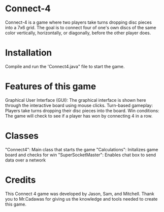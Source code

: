 # Connect-4
Connect-4 is a game where two players take turns dropping disc pieces into a 7x6 grid. The goal is to connect four of one's own discs of the same color vertically, horizontally, or diagonally, before the other player does.
# Installation
Compile and run the 'Connect4.java" file to start the game.
# Features of this game
Graphical User Interface (GUI): The graphical interface is shown here through the interactive board using mouse clicks.
Turn-based gameplay: Players take turns dropping their disc pieces into the board.
Win conditions: The game will check to see if a player has won by connecting 4 in a row.
# Classes
"Connect4": Main class that starts the game 
"Calculations": Initalizes game board and checks for win 
"SuperSocketMaster": Enables chat box to send data over a network
# Credits
This Connect 4 game was developed by Jason, Sam, and Mitchell. Thank you to Mr.Cadawas for giving us the knowledge and tools needed to create this game.
